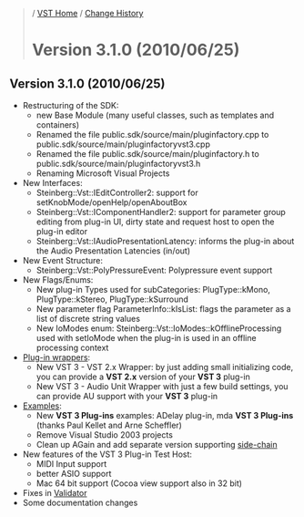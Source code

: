>/ [VST Home](../) / [Change History](./Index.md)
>
># Version 3.1.0 (2010/06/25)

## Version 3.1.0 (2010/06/25)

- Restructuring of the SDK:
  - new Base Module (many useful classes, such as templates and containers)
  - Renamed the file public.sdk/source/main/pluginfactory.cpp to public.sdk/source/main/pluginfactoryvst3.cpp
  - Renamed the file public.sdk/source/main/pluginfactory.h to public.sdk/source/main/pluginfactoryvst3.h
  - Renaming Microsoft Visual Projects
- New Interfaces:
  - Steinberg::Vst::IEditController2: support for setKnobMode/openHelp/openAboutBox
  - Steinberg::Vst::IComponentHandler2: support for parameter group editing from plug-in UI, dirty state and request host to open the plug-in editor
  - Steinberg::Vst::IAudioPresentationLatency: informs the plug-in about the Audio Presentation Latencies (in/out)
- New Event Structure:
  - Steinberg::Vst::PolyPressureEvent: Polypressure event support
- New Flags/Enums:
  - New plug-in Types used for subCategories: PlugType::kMono, PlugType::kStereo, PlugType::kSurround
  - New parameter flag ParameterInfo::kIsList: flags the parameter as a list of discrete string values
  - New IoModes enum: Steinberg::Vst::IoModes::kOfflineProcessing used with setIoMode when the plug-in is used in an offline processing context
- [Plug-in wrappers](../What+is+the+VST+3+SDK/Wrappers/index.md):
  - New VST 3 - VST 2.x Wrapper: by just adding small initializing code, you can provide a **VST 2.x** version of your **VST 3** plug-in
  - New VST 3 - Audio Unit Wrapper with just a few build settings, you can provide AU support with your **VST 3** plug-in
- [Examples](../What+is+the+VST+3+SDK/Plug-in+Examples.md):
  - New **VST 3 Plug-ins** examples: ADelay plug-in, mda **VST 3 Plug-ins** (thanks Paul Kellet and Arne Scheffler)
  - Remove Visual Studio 2003 projects
  - Clean up AGain and add separate version supporting [side-chain](../Technical+Documentation/Change+History/3.0.0/Multiple+Dynamic+IO.md#what-is-a-side-chain)
- New features of the VST 3 Plug-in Test Host:
  - MIDI Input support
  - better ASIO support
  - Mac 64 bit support (Cocoa view support also in 32 bit)
- Fixes in [Validator](../What+is+the+VST+3+SDK/Index.md#validator-command-line)
- Some documentation changes
